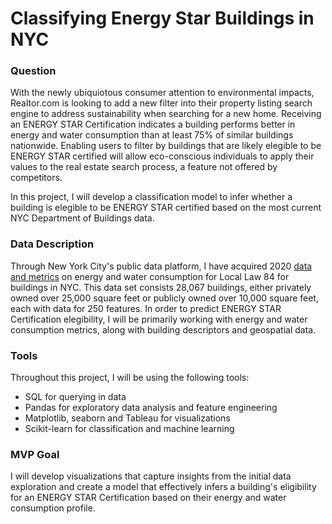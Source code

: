 # Classifying Energy Star Buildings in NYC

### Question
With the newly ubiquiotous consumer attention to environmental impacts, Realtor.com is looking to add a new filter into their property listing search engine to address sustainability when searching for a new home. Receiving an ENERGY STAR Certification indicates a building performs better in energy and water consumption than at least 75% of similar buildings nationwide. Enabling users to filter by buildings that are likely elegible to be ENERGY STAR certified will allow eco-conscious individuals to apply their values to the real estate search process, a feature not offered by competitors. 

In this project, I will develop a classification model to infer whether a building is elegible to be ENERGY STAR certified based on the most current NYC Department of Buildings data. 

### Data Description
Through New York City's public data platform, I have acquired 2020 [data and metrics](https://data.cityofnewyork.us/Environment/Energy-and-Water-Data-Disclosure-for-Local-Law-84-/usc3-8zwd) on energy and water consumption for Local Law 84 for buildings in NYC. This data set consists 28,067 buildings, either privately owned over 25,000 square feet or publicly owned over 10,000 square feet, each with data for 250 features. In order to predict ENERGY STAR Certification elegibility, I will be primarily working with energy and water consumption metrics, along with building descriptors and geospatial data. 

### Tools
Throughout this project, I will be using the following tools:
- SQL for querying in data
- Pandas for exploratory data analysis and feature engineering
- Matplotlib, seaborn and Tableau for visualizations
- Scikit-learn for classification and machine learning

### MVP Goal
I will develop visualizations that capture insights from the initial data exploration and create a model that effectively infers a building's eligibility for an ENERGY STAR Certification based on their energy and water consumption profile. 
